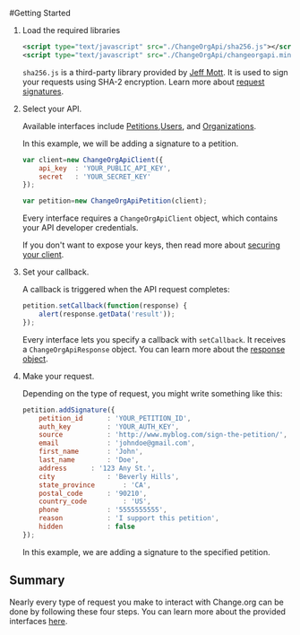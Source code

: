 #Getting Started

1. Load the required libraries

   ```xml
   <script type="text/javascript" src="./ChangeOrgApi/sha256.js"></script>
   <script type="text/javascript" src="./ChangeOrgApi/changeorgapi.min.js"></script>
   ```
   `sha256.js` is a third-party library provided by [Jeff Mott](https://code.google.com/p/crypto-js/). It is used to sign your requests using SHA-2 encryption. Learn more about [request signatures](docs/request-signatures.md).

2. Select your API.

   Available interfaces include [Petitions](src/ChangeOrgApiPetition.js),[Users](../blob/master/src/ChangeOrgApiUser.js), and [Organizations](src/ChangeOrgApiOrganization).
   
   In this example, we will be adding a signature to a petition.
   
   ```javascript
   var client=new ChangeOrgApiClient({
       api_key  : 'YOUR_PUBLIC_API_KEY',
       secret 	: 'YOUR_SECRET_KEY'
   });
   
   var petition=new ChangeOrgApiPetition(client);	
   ```
   
   Every interface requires a `ChangeOrgApiClient` object, which contains your API developer credentials.
   
   If you don't want to expose your keys, then read more about [securing your client](docs/client-security.md).

3. Set your callback.

   A callback is triggered when the API request completes:
   
   ```javascript
   petition.setCallback(function(response) {
       alert(response.getData('result'));
   });	
   ```
   
   Every interface lets you specify a callback with `setCallback`. It receives a `ChangeOrgApiResponse` object. You can learn more about the [response object](docs/response-objects.md).

4. Make your request.

   Depending on the type of request, you might write something like this:
   
   ```javascript
   petition.addSignature({
       petition_id 		: 'YOUR_PETITION_ID',
       auth_key 		: 'YOUR_AUTH_KEY',
       source 			: 'http://www.myblog.com/sign-the-petition/',
       email 			: 'johndoe@gmail.com',
       first_name 		: 'John',
       last_name 		: 'Doe',
       address 		: '123 Any St.',
       city 			: 'Beverly Hills',
       state_province 		: 'CA',
       postal_code 		: '90210',
       country_code 		: 'US',
       phone 			: '5555555555',
       reason 			: 'I support this petition',
       hidden 			: false
   });
   ```
   
   In this example, we are adding a signature to the specified petition.

Summary
------
Nearly every type of request you make to interact with Change.org can be done by following these four steps. You can learn more about the provided interfaces [here](docs/interfaces.md).
